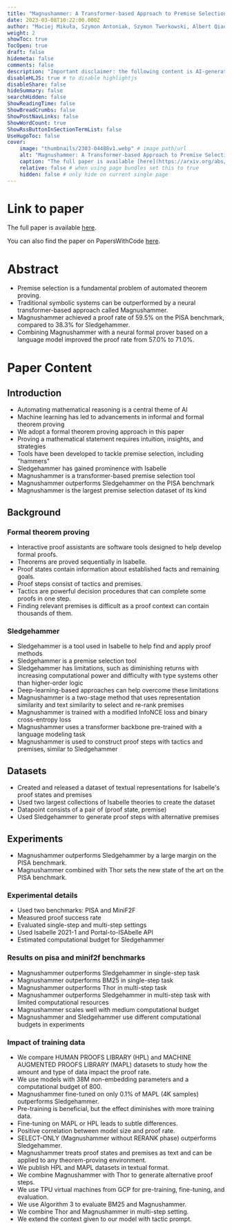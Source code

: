 ```yaml
---
title: "Magnushammer: A Transformer-based Approach to Premise Selection"
date: 2023-03-08T10:22:00.000Z
author: "Maciej Mikuła, Szymon Antoniak, Szymon Tworkowski, Albert Qiaochu Jiang, Jin Peng Zhou and 4 others"
weight: 2
showToc: true
TocOpen: true
draft: false
hidemeta: false
comments: false
description: "Important disclaimer: the following content is AI-generated, please make sure to fact check the presented information by reading the full paper."
disableHLJS: true # to disable highlightjs
disableShare: false
hideSummary: false
searchHidden: false
ShowReadingTime: false
ShowBreadCrumbs: false
ShowPostNavLinks: false
ShowWordCount: true
ShowRssButtonInSectionTermList: false
UseHugoToc: false
cover:
    image: "thumbnails/2303-04488v1.webp" # image path/url
    alt: "Magnushammer: A Transformer-based Approach to Premise Selection" # alt text
    caption: "The full paper is available [here](https://arxiv.org/abs/2303.04488)." # display caption under cover
    relative: false # when using page bundles set this to true
    hidden: false # only hide on current single page
---
```


# Link to paper
The full paper is available [here](https://arxiv.org/abs/2303.04488).

You can also find the paper on PapersWithCode [here](https://paperswithcode.com/paper/magnushammer-a-transformer-based-approach-to).

# Abstract
- Premise selection is a fundamental problem of automated theorem proving.
- Traditional symbolic systems can be outperformed by a neural transformer-based approach called Magnushammer.
- Magnushammer achieved a proof rate of 59.5% on the PISA benchmark, compared to 38.3% for Sledgehammer.
- Combining Magnushammer with a neural formal prover based on a language model improved the proof rate from 57.0% to 71.0%.

# Paper Content

## Introduction
- Automating mathematical reasoning is a central theme of AI
- Machine learning has led to advancements in informal and formal theorem proving
- We adopt a formal theorem proving approach in this paper
- Proving a mathematical statement requires intuition, insights, and strategies
- Tools have been developed to tackle premise selection, including "hammers"
- Sledgehammer has gained prominence with Isabelle
- Magnushammer is a transformer-based premise selection tool
- Magnushammer outperforms Sledgehammer on the PISA benchmark
- Magnushammer is the largest premise selection dataset of its kind

## Background

### Formal theorem proving
- Interactive proof assistants are software tools designed to help develop formal proofs.
- Theorems are proved sequentially in Isabelle.
- Proof states contain information about established facts and remaining goals.
- Proof steps consist of tactics and premises.
- Tactics are powerful decision procedures that can complete some proofs in one step.
- Finding relevant premises is difficult as a proof context can contain thousands of them.

### Sledgehammer
- Sledgehammer is a tool used in Isabelle to help find and apply proof methods
- Sledgehammer is a premise selection tool
- Sledgehammer has limitations, such as diminishing returns with increasing computational power and difficulty with type systems other than higher-order logic
- Deep-learning-based approaches can help overcome these limitations
- Magnushammer is a two-stage method that uses representation similarity and text similarity to select and re-rank premises
- Magnushammer is trained with a modified InfoNCE loss and binary cross-entropy loss
- Magnushammer uses a transformer backbone pre-trained with a language modeling task
- Magnushammer is used to construct proof steps with tactics and premises, similar to Sledgehammer

## Datasets
- Created and released a dataset of textual representations for Isabelle's proof states and premises
- Used two largest collections of Isabelle theories to create the dataset
- Datapoint consists of a pair of (proof state, premise)
- Used Sledgehammer to generate proof steps with alternative premises

## Experiments
- Magnushammer outperforms Sledgehammer by a large margin on the PISA benchmark.
- Magnushammer combined with Thor sets the new state of the art on the PISA benchmark.

### Experimental details
- Used two benchmarks: PISA and MiniF2F
- Measured proof success rate
- Evaluated single-step and multi-step settings
- Used Isabelle 2021-1 and Portal-to-ISAbelle API
- Estimated computational budget for Sledgehammer

### Results on pisa and minif2f benchmarks
- Magnushammer outperforms Sledgehammer in single-step task
- Magnushammer outperforms BM25 in single-step task
- Magnushammer outperforms Thor in multi-step task
- Magnushammer outperforms Sledgehammer in multi-step task with limited computational resources
- Magnushammer scales well with medium computational budget
- Magnushammer and Sledgehammer use different computational budgets in experiments

### Impact of training data
- We compare HUMAN PROOFS LIBRARY (HPL) and MACHINE AUGMENTED PROOFS LIBRARY (MAPL) datasets to study how the amount and type of data impact the proof rate.
- We use models with 38M non-embedding parameters and a computational budget of 800.
- Magnushammer fine-tuned on only 0.1% of MAPL (4K samples) outperforms Sledgehammer.
- Pre-training is beneficial, but the effect diminishes with more training data.
- Fine-tuning on MAPL or HPL leads to subtle differences.
- Positive correlation between model size and proof rate.
- SELECT-ONLY (Magnushammer without RERANK phase) outperforms Sledgehammer.
- Magnushammer treats proof states and premises as text and can be applied to any theorem-proving environment.
- We publish HPL and MAPL datasets in textual format.
- We combine Magnushammer with Thor to generate alternative proof steps.
- We use TPU virtual machines from GCP for pre-training, fine-tuning, and evaluation.
- We use Algorithm 3 to evaluate BM25 and Magnushammer.
- We combine Thor and Magnushammer in multi-step setting.
- We extend the context given to our model with tactic prompt.
